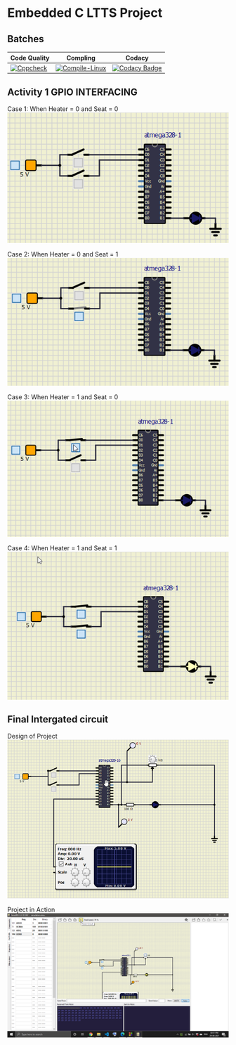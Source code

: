 # Embedded C LTTS Project
## Batches
Code Quality | Compling | Codacy
| ---- | ---- | ---- |
[![Cppcheck](https://github.com/KhubiThakkar/EmbeddedC/actions/workflows/codeQuality.yml/badge.svg)](https://github.com/KhubiThakkar/EmbeddedC/actions/workflows/codeQuality.yml) | [![Compile-Linux](https://github.com/KhubiThakkar/EmbeddedC/actions/workflows/compile.yml/badge.svg?branch=master)](https://github.com/KhubiThakkar/EmbeddedC/actions/workflows/compile.yml) | [![Codacy Badge](https://app.codacy.com/project/badge/Grade/34c2acddd03b4a17b3c3ea97fa3b43e6)](https://www.codacy.com/gh/KhubiThakkar/EmbeddedC/dashboard?utm_source=github.com&amp;utm_medium=referral&amp;utm_content=KhubiThakkar/EmbeddedC&amp;utm_campaign=Badge_Grade) 

## Activity 1 GPIO INTERFACING

Case 1: When Heater = 0 and Seat = 0  
![BOTH SWITCH ARE OFF](https://github.com/KhubiThakkar/EmbeddedC/blob/master/images/OFF-OFF.png)

Case 2: When Heater = 0 and Seat = 1  
![ONE ON, ONE OFF](https://github.com/KhubiThakkar/EmbeddedC/blob/master/images/ON-OFF.png)

Case 3: When Heater = 1 and Seat = 0  
![ONE OFF, ONE ON](https://github.com/KhubiThakkar/EmbeddedC/blob/master/images/OFF-ON.png)

Case 4: When Heater = 1 and Seat = 1  
![BOTH SWITCH ARE ON](https://github.com/KhubiThakkar/EmbeddedC/blob/master/images/ON-ON.png)

## Final Intergated circuit

Design of Project  
![circuit](https://github.com/KhubiThakkar/EmbeddedC/blob/master/images/Design.png)

Project in Action  
![final circuit](https://github.com/KhubiThakkar/EmbeddedC/blob/master/images/final.png)